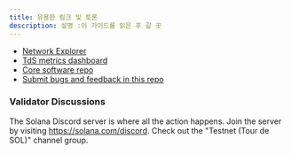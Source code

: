 ```yaml
---
title: 유용한 링크 및 토론
description: 설명 :이 가이드를 읽은 후 갈 곳
---
```


- [Network Explorer](http://explorer.solana.com/)
- [TdS metrics dashboard](https://metrics.solana.com:3000/d/monitor-edge/cluster-telemetry-edge?refresh=1m&from=now-15m&to=now&var-testnet=tds)
- [Core software repo](https://github.com/solana-labs/solana)
- [Submit bugs and feedback in this repo](https://github.com/solana-labs/solana/issues)

### Validator Discussions

The Solana Discord server is where all the action happens. Join the server by visiting https://solana.com/discord. Check out the "Testnet (Tour de SOL)" channel group.
